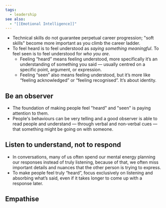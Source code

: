 ```yaml
---
tags:
  - leadership
see also:
  - "[[Emotional Intelligence]]"
---
```

- Technical skills do not guarantee perpetual career progression; "soft skills" become more important as you climb the career ladder.
- To feel heard is to feel understood as _saying something meaningful_. To feel seen is to feel understood for _who you are_.
	- Feeling “heard” means feeling understood, more specifically it’s an understanding of something you said — usually centred on a specific point, argument, or expression.
	- Feeling “seen” also means feeling understood, but it’s more like “feeling acknowledged” or “feeling recognised”. It’s about identity.
## Be an observer
- The foundation of making people feel "heard" and "seen" is paying attention to them.
- People's behaviours can be very telling and a good observer is able to read people and understand — through verbal and non-verbal cues — that something might be going on with someone.

## Listen to understand, not to respond
- In conversations, many of us often spend our mental energy planning our responses instead of truly listening, because of that, we often miss important details and nuances that the other person is trying to express.
- To make people feel truly “heard”, focus exclusively on listening and absorbing what’s said, even if it takes longer to come up with a response later.

## Empathise
